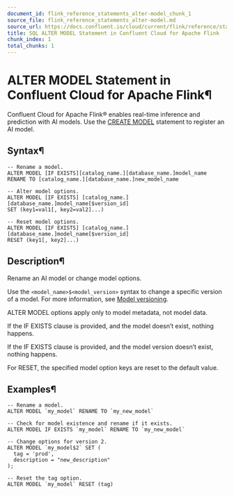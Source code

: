 ```yaml
---
document_id: flink_reference_statements_alter-model_chunk_1
source_file: flink_reference_statements_alter-model.md
source_url: https://docs.confluent.io/cloud/current/flink/reference/statements/alter-model.html
title: SQL ALTER MODEL Statement in Confluent Cloud for Apache Flink
chunk_index: 1
total_chunks: 1
---
```


# ALTER MODEL Statement in Confluent Cloud for Apache Flink¶

Confluent Cloud for Apache Flink® enables real-time inference and prediction with AI models. Use the [CREATE MODEL](create-model.html#flink-sql-create-model) statement to register an AI model.

## Syntax¶

    -- Rename a model.
    ALTER MODEL [IF EXISTS][catalog_name.][database_name.]model_name
    RENAME TO [catalog_name.][database_name.]new_model_name

    -- Alter model options.
    ALTER MODEL [IF EXISTS] [catalog_name.][database_name.]model_name[$version_id]
    SET (key1=val1[, key2=val2]...)

    -- Reset model options.
    ALTER MODEL [IF EXISTS] [catalog_name.][database_name.]model_name[$version_id]
    RESET (key1[, key2]...)

## Description¶

Rename an AI model or change model options.

Use the `<model_name>$<model_version>` syntax to change a specific version of a model. For more information, see [Model versioning](create-model.html#flink-sql-create-model-input-model-versioning).

ALTER MODEL options apply only to model metadata, not model data.

If the IF EXISTS clause is provided, and the model doesn’t exist, nothing happens.

If the IF EXISTS clause is provided, and the model version doesn’t exist, nothing happens.

For RESET, the specified model option keys are reset to the default value.

## Examples¶

    -- Rename a model.
    ALTER MODEL `my_model` RENAME TO `my_new_model`

    -- Check for model existence and rename if it exists.
    ALTER MODEL IF EXISTS `my_model` RENAME TO `my_new_model`

    -- Change options for version 2.
    ALTER MODEL `my_model$2` SET (
      tag = 'prod',
      description = "new_description"
    );

    -- Reset the tag option.
    ALTER MODEL `my_model` RESET (tag)
